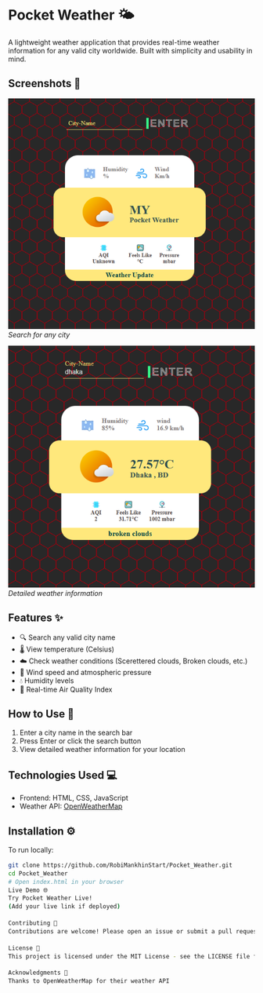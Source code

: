 # Pocket Weather 🌤️

A lightweight weather application that provides real-time weather information for any valid city worldwide. Built with simplicity and usability in mind.

## Screenshots 📸

![Search Interface](./screenshot_1.png) 
*Search for any city*

![Weather Display](./screenshot_2.png) 
*Detailed weather information* 


## Features ✨
- 🔍 Search any valid city name
- 🌡️ View temperature (Celsius)
- ☁️ Check weather conditions (Scerettered clouds, Broken clouds, etc.)
- 💨 Wind speed and atmospheric pressure
- 💧 Humidity levels
- 🫷 Real-time Air Quality Index

## How to Use 🚀
1. Enter a city name in the search bar
2. Press Enter or click the search button
3. View detailed weather information for your location

## Technologies Used 💻
- Frontend: HTML, CSS, JavaScript
- Weather API: [OpenWeatherMap](https://openweathermap.org/)

## Installation ⚙️
To run locally:
```bash
git clone https://github.com/RobiMankhinStart/Pocket_Weather.git
cd Pocket_Weather
# Open index.html in your browser
Live Demo 🌐
Try Pocket Weather Live!
(Add your live link if deployed)

Contributing 🤝
Contributions are welcome! Please open an issue or submit a pull request.

License 📄
This project is licensed under the MIT License - see the LICENSE file for details.

Acknowledgments 🙏
Thanks to OpenWeatherMap for their weather API
